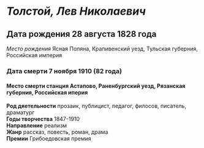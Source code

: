 #  _Толстой, Лев Николаевич_
##  Дата рождения 28 августа 1828 года  
_Место рождения_   Ясная Поляна, Крапивенский уезд, Тульская губерния, Российская империя
###  Дата смерти 7 ноября 1910 (82 года)
####  Место смерти станция Астапово, Раненбургский уезд, Рязанская губерния, Российская иперия  
**Род дяетельности** прозаик, публицист, педагог, филосов, писатель, драматург  
**Годы творчества** 1847-1910  
__Направление__ реализм  
__Жанр__ рассказ, повесть, роман, драма  
**Премии** Грибоедовская премия  




